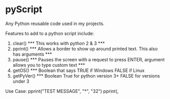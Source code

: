 # pyScript
Any Python reusable code used in my projects.

Features to add to a python script include:
  1) clear()    *** This works with python 2 & 3 ***
  2) pprint()   *** Allows a border to show up around printed text. This also has arguments ***
  3) pause()    *** Pauses the screen with a request to press ENTER, argument allows you to type custom text ***
  4) getOS()    *** Boolean that says TRUE if Windows FALSE if Linux
  5) getPyVer() *** Boolean True for python version 3+ FALSE for versions under 3


Use Case:
	pprint("TEST MESSAGE", "*", "32")
	pprint(<MESSAGE>, <STYLE>, <Length>)

	pause()
	pause("PAUSED FOR CONVENIENCE")
